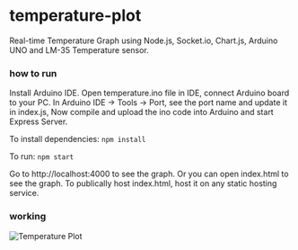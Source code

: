 # temperature-plot
Real-time Temperature Graph using Node.js, Socket.io, Chart.js, Arduino UNO and LM-35 Temperature sensor.

### how to run
Install Arduino IDE. Open temperature.ino file in IDE, connect Arduino board to your PC. In Arduino IDE -> Tools -> Port, see the port name and update it in index.js, Now compile and upload the ino code into Arduino and start Express Server.

To install dependencies:
```npm install```

To run:
```npm start```

Go to http://localhost:4000 to see the graph. Or you can open index.html to see the graph. To publically host index.html, host it on any static hosting service.

### working
![Temperature Plot](temperature-plot.gif)